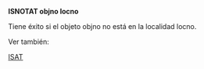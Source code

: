 **ISNOTAT objno locno**

Tiene éxito si el objeto objno no está en la localidad locno.

Ver también:

[ISAT](ISAT_ES)